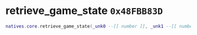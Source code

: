# retrieve_game_state `0x48FBB83D`

```lua
natives.core.retrieve_game_state(_unk0 --[[ number ]], _unk1 --[[ number ]], _unk2 --[[ number ]])
```